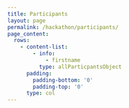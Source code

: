 ```yaml
---
title: Participants
layout: page
permalink: /hackathon/participants/
page_content:
  rows:
    - content-list:
        - info:
            - firstname
          type: allParticpantsObject
      padding:
        padding-bottom: '0'
        padding-top: '0'
      type: col
---
```



